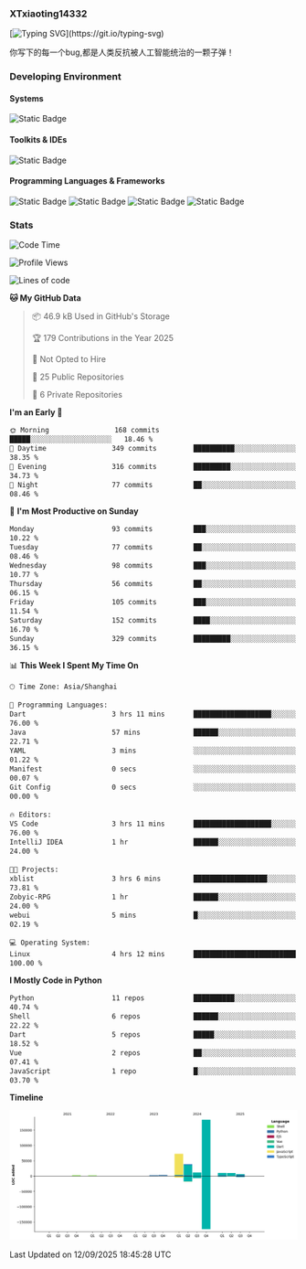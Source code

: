 ### XTxiaoting14332

[![Typing SVG](https://readme-typing-svg.herokuapp.com?font=JetBrians+Mono&pause=1000&random=false&width=435&lines=Hello+World!)](https://git.io/typing-svg)

你写下的每一个bug,都是人类反抗被人工智能统治的一颗子弹！

### Developing Environment

#### Systems

![Static Badge](https://img.shields.io/badge/Ubuntu-%20?style=flat-square&logo=ubuntu&logoColor=white&color=E34F26)

#### Toolkits & IDEs

![Static Badge](https://img.shields.io/badge/Visual%20Studio%20Code-%20?style=flat-square&logo=visualstudiocode&logoColor=white&color=blue)

#### Programming Languages & Frameworks

![Static Badge](https://img.shields.io/badge/Dart-%20?style=flat-square&logo=dart&logoColor=white&color=0175C2)
![Static Badge](https://img.shields.io/badge/Flutter-%20?style=flat-square&logo=flutter&logoColor=white&color=02569B)
![Static Badge](https://img.shields.io/badge/Python-%20?style=flat-square&logo=python&logoColor=white&color=E7A781)
![Static Badge](https://img.shields.io/badge/Bash%20Shell-%20?style=flat-square&logo=shell&logoColor=white&color=49D868)

### Stats

<!--START_SECTION:waka-->
![Code Time](http://img.shields.io/badge/Code%20Time-431%20hrs%2023%20mins-blue)

![Profile Views](http://img.shields.io/badge/Profile%20Views-0-blue)

![Lines of code](https://img.shields.io/badge/From%20Hello%20World%20I%27ve%20Written-340.9%20thousand%20lines%20of%20code-blue)

**🐱 My GitHub Data** 

> 📦 46.9 kB Used in GitHub's Storage 
 > 
> 🏆 179 Contributions in the Year 2025
 > 
> 🚫 Not Opted to Hire
 > 
> 📜 25 Public Repositories 
 > 
> 🔑 6 Private Repositories 
 > 
**I'm an Early 🐤** 

```text
🌞 Morning                168 commits         █████░░░░░░░░░░░░░░░░░░░░   18.46 % 
🌆 Daytime                349 commits         ██████████░░░░░░░░░░░░░░░   38.35 % 
🌃 Evening                316 commits         █████████░░░░░░░░░░░░░░░░   34.73 % 
🌙 Night                  77 commits          ██░░░░░░░░░░░░░░░░░░░░░░░   08.46 % 
```
📅 **I'm Most Productive on Sunday** 

```text
Monday                   93 commits          ███░░░░░░░░░░░░░░░░░░░░░░   10.22 % 
Tuesday                  77 commits          ██░░░░░░░░░░░░░░░░░░░░░░░   08.46 % 
Wednesday                98 commits          ███░░░░░░░░░░░░░░░░░░░░░░   10.77 % 
Thursday                 56 commits          ██░░░░░░░░░░░░░░░░░░░░░░░   06.15 % 
Friday                   105 commits         ███░░░░░░░░░░░░░░░░░░░░░░   11.54 % 
Saturday                 152 commits         ████░░░░░░░░░░░░░░░░░░░░░   16.70 % 
Sunday                   329 commits         █████████░░░░░░░░░░░░░░░░   36.15 % 
```


📊 **This Week I Spent My Time On** 

```text
🕑︎ Time Zone: Asia/Shanghai

💬 Programming Languages: 
Dart                     3 hrs 11 mins       ███████████████████░░░░░░   76.00 % 
Java                     57 mins             ██████░░░░░░░░░░░░░░░░░░░   22.71 % 
YAML                     3 mins              ░░░░░░░░░░░░░░░░░░░░░░░░░   01.22 % 
Manifest                 0 secs              ░░░░░░░░░░░░░░░░░░░░░░░░░   00.07 % 
Git Config               0 secs              ░░░░░░░░░░░░░░░░░░░░░░░░░   00.00 % 

🔥 Editors: 
VS Code                  3 hrs 11 mins       ███████████████████░░░░░░   76.00 % 
IntelliJ IDEA            1 hr                ██████░░░░░░░░░░░░░░░░░░░   24.00 % 

🐱‍💻 Projects: 
xblist                   3 hrs 6 mins        ██████████████████░░░░░░░   73.81 % 
Zobyic-RPG               1 hr                ██████░░░░░░░░░░░░░░░░░░░   24.00 % 
webui                    5 mins              █░░░░░░░░░░░░░░░░░░░░░░░░   02.19 % 

💻 Operating System: 
Linux                    4 hrs 12 mins       █████████████████████████   100.00 % 
```

**I Mostly Code in Python** 

```text
Python                   11 repos            ██████████░░░░░░░░░░░░░░░   40.74 % 
Shell                    6 repos             ██████░░░░░░░░░░░░░░░░░░░   22.22 % 
Dart                     5 repos             █████░░░░░░░░░░░░░░░░░░░░   18.52 % 
Vue                      2 repos             ██░░░░░░░░░░░░░░░░░░░░░░░   07.41 % 
JavaScript               1 repo              █░░░░░░░░░░░░░░░░░░░░░░░░   03.70 % 
```



**Timeline**

![Lines of Code chart](https://raw.githubusercontent.com/XTxiaoting14332/XTxiaoting14332/main/assets/bar_graph.png)


 Last Updated on 12/09/2025 18:45:28 UTC
<!--END_SECTION:waka-->
